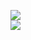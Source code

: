 [![](https://img.shields.io/badge/Made%20With-Github%20Spray-lightgrey.svg?style=for-the-badge&logo=github)](https://github.com/Annihil/github-spray#25053)  
[![](https://i.imgur.com/2DrTn0Z.gif)](https://github.com/Annihil/github-spray)